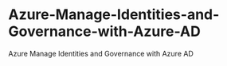 # Azure-Manage-Identities-and-Governance-with-Azure-AD
Azure Manage Identities and Governance with Azure AD
